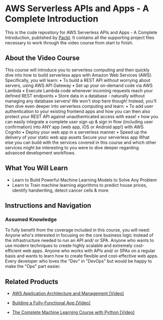 # AWS Serverless APIs and Apps - A Complete Introduction
This is the code repository for AWS Serverless APIs and Apps - A Complete Introduction, published by [Packt](https://www.packtpub.com/?utm_source=github). It contains all the supporting project files necessary to work through the video course from start to finish.
## About the Video Course
This course will introduce you to serverless computing and then quickly dive into how to build serverless apps with Amazon Web Services (AWS).
Specifically, you will learn:
•	To build a REST API without worrying about servers, using AWS API Gateway
•	Set up your on-demand code via AWS Lambda 
•	Execute Lambda code whenever incoming requests reach your defined REST endpoints
•	Store data in a database - naturally without managing any database servers!
We won't stop here though! Instead, you'll then dive even deeper into serverless computing and learn:
•	To add user authentication to your existing frontend apps and how you can then also protect your REST API against unauthenticated access with ease!
•	how you can easily integrate a complete user sign up & sign in flow (including user confirmation) into ANY app (web app, iOS or Android app!) with AWS Cognito
•	Deploy your web app in a serverless manner
•	Speed up the delivery of your static web app assets
Secure your serverless app
What else you can build with the services covered in this course and which other services might be interesting to you were to dive deeper regarding advanced development workflows.

<H2>What You Will Learn</H2>
<DIV class=book-info-will-learn-text>
<UL>
<LI>Learn to Build Powerful Machine Learning Models to Solve Any Problem 
<LI>Learn to Train machine learning algorithms to predict house prices, identify handwriting, detect cancer cells &amp; more </LI></UL></DIV>

## Instructions and Navigation
### Assumed Knowledge
To fully benefit from the coverage included in this course, you will need:<br/>
Anyone who's interested in focusing on the core business logic instead of the infrastructure needed to run an API and/ or SPA. Anyone who wants to use modern techniques to create highly scalable and extremely cost-efficient web apps. Anyone who works with APIs and/ or SPAs on a regular basis and wants to learn how to create flexible and cost-effective web apps. Every developer who loves the "Dev" in "DevOps" but would be happy to make the "Ops" part easier.


## Related Products
* [AWS Application Architecture and Management [Video]](https://www.packtpub.com/application-development/complete-machine-learning-course-python-video?utm_source=github&utm_medium=repository&utm_campaign=9781789953725)

* [Building a Fully-Functional App [Video]](https://www.packtpub.com/application-development/complete-machine-learning-course-python-video?utm_source=github&utm_medium=repository&utm_campaign=9781789953725)

* [The Complete Machine Learning Course with Python [Video]](https://www.packtpub.com/application-development/complete-machine-learning-course-python-video?utm_source=github&utm_medium=repository&utm_campaign=9781789953725)


